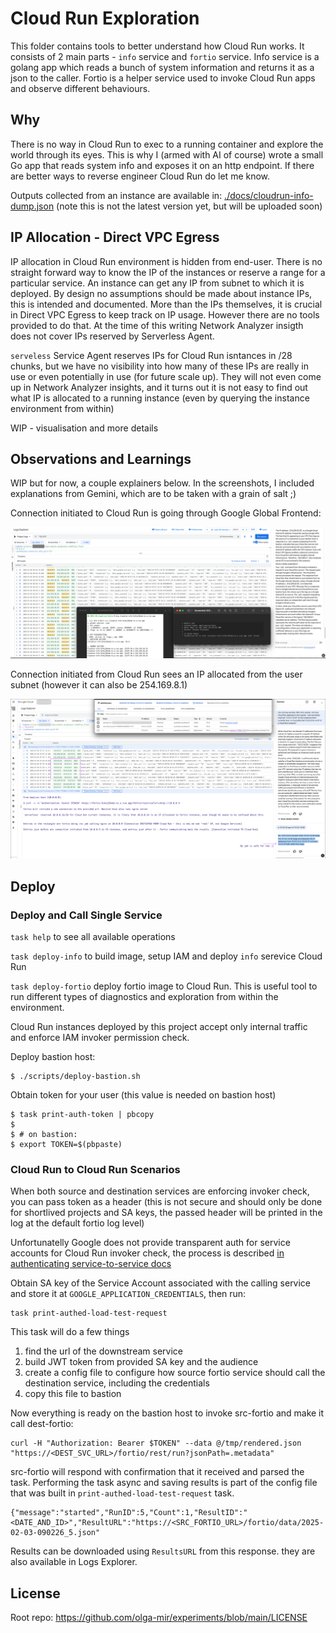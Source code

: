# Cloud Run Exploration

This folder contains tools to better understand how Cloud Run works. It consists of 2 main parts - `info` service and `fortio` service.
Info service is a golang app which reads a bunch of system information and returns it as a json to the caller.
Fortio is a helper service used to invoke Cloud Run apps and observe different behaviours.

## Why

There is no way in Cloud Run to exec to a running container and explore the world through its eyes. This is why I (armed with AI of course) wrote a small Go app that reads system info and exposes it on an http endpoint. If there are better ways to reverse engineer Cloud Run do let me know.

Outputs collected from an instance are available in: [./docs/cloudrun-info-dump.json](./docs/cloudrun-info-dump.json) (note this is not the latest version yet, but will be uploaded soon)

## IP Allocation - Direct VPC Egress

IP allocation in Cloud Run environment is hidden from end-user. There is no straight forward way to know the IP of the instances or reserve a range for a particular service. An instance can get any IP from subnet to which it is deployed. By design no assumptions should be made about instance IPs, this is intended and documented. More than the IPs themselves, it is crucial in Direct VPC Egress to keep track on IP usage. However there are no tools provided to do that. At the time of this writing Network Analyzer insigth does not cover IPs reserved by Serverless Agent.

`serveless` Service Agent reserves IPs for Cloud Run isntances in /28 chunks, but we have no visibility into how many of these IPs are really in use or even potentially in use (for future scale up). They will not even come up in Network Analyzer insights, and it turns out it is not easy to find out what IP is allocated to a running instance (even by querying the instance environment from within)

WIP - visualisation and more details

## Observations and Learnings

WIP but for now, a couple explainers below. In the screenshots, I included explanations from Gemini, which are to be taken with a grain of salt ;)

Connection initiated to Cloud Run is going through Google Global Frontend:


![connection to Cloud Run](./docs/connection-to-cr.png "Connection initiated to Cloud Run is going through Google global frontend")

Connection initiated from Cloud Run sees an IP allocated from the user subnet (however it can also be 254.169.8.1)


![connection from Cloud Run](./docs/connection-cr-to-ip.png "Connection initiated from Cloud Run shows IP from user subnet")


## Deploy

### Deploy and Call Single Service

`task help` to see all available operations

`task deploy-info` to build image, setup IAM and deploy `info` serevice Cloud Run

`task deploy-fortio` deploy fortio image to Cloud Run. This is useful tool to run different types of diagnostics and exploration from within the environment.

Cloud Run instances deployed by this project accept only internal traffic and enforce IAM invoker permission check.

Deploy bastion host:
```
$ ./scripts/deploy-bastion.sh
```

Obtain token for your user (this value is needed on bastion host)

```
$ task print-auth-token | pbcopy
$
$ # on bastion:
$ export TOKEN=$(pbpaste)
```

### Cloud Run to Cloud Run Scenarios

When both source and destination services are enforcing invoker check, you can pass token as a header (this is not secure and should only be done for shortlived projects and SA keys, the passed header will be printed in the log at the default fortio log level)

Unfortunatelly Google does not provide transparent auth for service accounts for Cloud Run invoker check, the process is described [in authenticating service-to-service docs](https://cloud.google.com/run/docs/authenticating/service-to-service#acquire-token)

Obtain SA key of the Service Account associated with the calling service and store it at `GOOGLE_APPLICATION_CREDENTIALS`, then run:

```terminal
task print-authed-load-test-request
```

This task will do a few things
1. find the url of the downstream service
2. build JWT token from provided SA key and the audience
3. create a config file to configure how source fortio service should call the destination service, including the credentials
4. copy this file to bastion

Now everything is ready on the bastion host to invoke src-fortio and make it call dest-fortio:

```terminal
curl -H "Authorization: Bearer $TOKEN" --data @/tmp/rendered.json "https://<DEST_SVC_URL>/fortio/rest/run?jsonPath=.metadata"
```

src-fortio will respond with confirmation that it received and parsed the task. Performing the task async and saving results is part of the config file that was built in `print-authed-load-test-request` task.

```
{"message":"started","RunID":5,"Count":1,"ResultID":"<DATE_AND_ID>","ResultURL":"https://<SRC_FORTIO_URL>/fortio/data/2025-02-03-090226_5.json"
```

Results can be downloaded using `ResultsURL` from this response. they are also available in Logs Explorer.


## License

Root repo: https://github.com/olga-mir/experiments/blob/main/LICENSE

